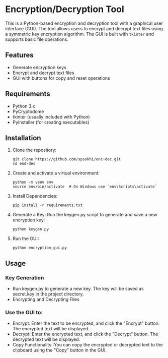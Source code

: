 # Encryption/Decryption Tool

This is a Python-based encryption and decryption tool with a graphical user interface (GUI). The tool allows users to encrypt and decrypt text files using a symmetric key encryption algorithm. The GUI is built with `tkinter` and supports basic file operations.

## Features

- Generate encryption keys
- Encrypt and decrypt text files
- GUI with buttons for copy and reset operations

## Requirements

- Python 3.x
- PyCryptodome
- tkinter (usually included with Python)
- PyInstaller (for creating executables)

## Installation

1. Clone the repository:

   ```
   git clone https://github.com/spsokhi/enc-dec.git
   cd end-dec
2. Create and activate a virtual environment:
    ```
    python -m venv env
    source env/bin/activate  # On Windows use `env\Scripts\activate`
3. Install Dependencies:
    ```
    pip install -r requirements.txt
4. Generate a Key:
    Run the keygen.py script to generate and save a new encryption key:
    ```
    python keygen.py
5. Run the GUI:
    ```
    python encryption_gui.py

## Usage
### Key Generation
+ Run keygen.py to generate a new key. The key will be saved as secret.key in the project directory.
+ Encrypting and Decrypting Files
### Use the GUI to:
- Encrypt: Enter the text to be encrypted, and click the "Encrypt" button. The encrypted text will be displayed.
- Decrypt: Enter the encrypted text, and click the "Decrypt" button. The decrypted text will be displayed.
- Copy Functionality :You can copy the encrypted or decrypted text to the clipboard using the "Copy" button in the GUI.
